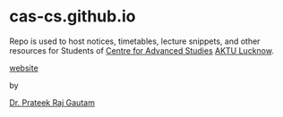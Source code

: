 # cas-cs.github.io

Repo is used to host notices, timetables, lecture snippets, and other resources for Students of [Centre for Advanced Studies](https://cas.res.in) [AKTU Lucknow](https://aktu.ac.in).

[website](https://cas-cs.github.io)


by 

[Dr. Prateek Raj Gautam](mailto:prateekrajgautam@gmail.com)
